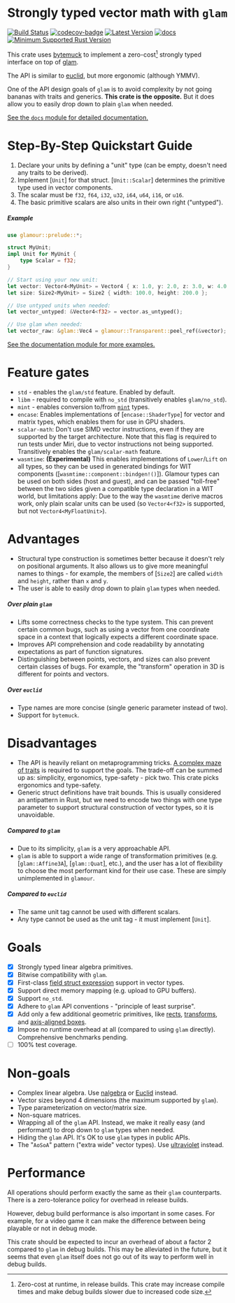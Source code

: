 # Strongly typed vector math with `glam`

[![Build Status]][github-ci] [![codecov-badge]][codecov]
[![Latest Version]][crates.io] [![docs]][docs.rs]
[![Minimum Supported Rust Version]][Rust 1.85.0]

This crate uses [bytemuck][] to implement a zero-cost[^1] strongly typed
interface on top of [glam][].

The API is similar to [euclid][], but more ergonomic (although YMMV).

One of the API design goals of `glam` is to avoid complexity by not going
bananas with traits and generics. **This crate is the opposite.** But it does
allow you to easily drop down to plain `glam` when needed.

[See the `docs` module for detailed documentation.](crate::docs)

[bytemuck]: https://docs.rs/bytemuck/latest/bytemuck/
[glam]: https://docs.rs/glam/latest/glam/
[euclid]: https://docs.rs/euclid/latest/euclid/

[^1]: Zero-cost at runtime, in release builds. This crate may increase
    compile times and make debug builds slower due to increased code size.

# Step-By-Step Quickstart Guide

1. Declare your units by defining a "unit" type (can be empty, doesn't need any
   traits to be derived).
2. Implement [`Unit`] for that struct. [`Unit::Scalar`] determines the primitive
   type used in vector components.
3. The scalar must be `f32`, `f64`, `i32`, `u32`, `i64`, `u64`, `i16`, or `u16`.
4. The basic primitive scalars are also units in their own right ("untyped").

##### Example

```rust
use glamour::prelude::*;

struct MyUnit;
impl Unit for MyUnit {
    type Scalar = f32;
}

// Start using your new unit:
let vector: Vector4<MyUnit> = Vector4 { x: 1.0, y: 2.0, z: 3.0, w: 4.0 };
let size: Size2<MyUnit> = Size2 { width: 100.0, height: 200.0 };

// Use untyped units when needed:
let vector_untyped: &Vector4<f32> = vector.as_untyped();

// Use glam when needed:
let vector_raw: &glam::Vec4 = glamour::Transparent::peel_ref(&vector);
```

[See the documentation module for more examples.](crate::docs::examples)

# Feature gates

- `std` - enables the `glam/std` feature. Enabled by default.
- `libm` - required to compile with `no_std` (transitively enables `glam/no_std`).
- `mint` - enables conversion to/from
  [`mint`](https://docs.rs/mint/latest/mint/) types.
- `encase`: Enables implementations of [`encase::ShaderType`] for vector and matrix types, which enables them for use in
  GPU shaders.
- `scalar-math`: Don't use SIMD vector instructions, even if they are supported by the target architecture. Note that
  this flag is required to run tests under Miri, due to vector instructions not being supported. Transitively enables
  the `glam/scalar-math` feature.
- `wasmtime`: **(Experimental)** This enables implementations of `Lower`/`Lift`
  on all types, so they can be used in generated bindings for WIT components
  ([`wasmtime::component::bindgen!()`]). Glamour types can be used on both sides
  (host and guest), and can be passed "toll-free" between the two sides given a
  compatible type declaration in a WIT world, but limitations apply: Due to the
  way the `wasmtime` derive macros work, only plain scalar units can be used (so
  `Vector4<f32>` is supported, but not `Vector4<MyFloatUnit>`).

# Advantages

- Structural type construction is sometimes better because it doesn't rely on
  positional arguments. It also allows us to give more meaningful names to
  things - for example, the members of [`Size2`] are called `width` and
  `height`, rather than `x` and `y`.
- The user is able to easily drop down to plain `glam` types when needed.

##### Over plain `glam`

- Lifts some correctness checks to the type system. This can prevent certain
  common bugs, such as using a vector from one coordinate space in a context
  that logically expects a different coordinate space.
- Improves API comprehension and code readability by annotating expectations as
  part of function signatures.
- Distinguishing between points, vectors, and sizes can also prevent certain
  classes of bugs. For example, the "transform" operation in 3D is different for
  points and vectors.

##### Over `euclid`

- Type names are more concise (single generic parameter instead of two).
- Support for `bytemuck`.

# Disadvantages

- The API is heavily reliant on metaprogramming tricks. [A complex maze of
  traits](crate::traits) is required to support the goals. The trade-off can be
  summed up as: simplicity, ergonomics, type-safety - pick two. This crate picks
  ergonomics and type-safety.
- Generic struct definitions have trait bounds. This is usually considered an
  antipattern in Rust, but we need to encode two things with one type parameter
  to support structural construction of vector types, so it is unavoidable.

##### Compared to `glam`

- Due to its simplicity, `glam` is a very approachable API.
- `glam` is able to support a wide range of transformation primitives (e.g.
  [`glam::Affine3A`], [`glam::Quat`], etc.), and the user has a lot of
  flexibility to choose the most performant kind for their use case. These are
  simply unimplemented in `glamour`.

##### Compared to `euclid`

- The same unit tag cannot be used with different scalars.
- Any type cannot be used as the unit tag - it must implement [`Unit`].

# Goals

- [x] Strongly typed linear algebra primitives.
- [x] Bitwise compatibility with `glam`.
- [x] First-class [field struct expression] support in vector types.
- [x] Support direct memory mapping (e.g. upload to GPU buffers).
- [x] Support `no_std`.
- [x] Adhere to `glam` API conventions - "principle of least surprise".
- [x] Add only a few additional geometric primitives, like [rects](Rect),
  [transforms](Transform2), and [axis-aligned boxes](Box2).
- [x] Impose no runtime overhead at all (compared to using `glam` directly).
  Comprehensive benchmarks pending.
- [ ] 100% test coverage.

[field struct expression]: https://doc.rust-lang.org/reference/expressions/struct-expr.html#field-struct-expression

# Non-goals

- Complex linear algebra. Use [nalgebra][nalgebra] or [Euclid][euclid] instead.
- Vector sizes beyond 4 dimensions (the maximum supported by `glam`).
- Type parameterization on vector/matrix size.
- Non-square matrices.
- Wrapping all of the `glam` API. Instead, we make it really easy (and
  performant) to drop down to `glam` types when needed.
- Hiding the `glam` API. It's OK to use `glam` types in public APIs.
- The "`AoSoA`" pattern ("extra wide" vector types). Use [ultraviolet][uv]
  instead.

[uv]: https://docs.rs/ultraviolet/latest/ultraviolet/
[nalgebra]: https://docs.rs/nalgebra/latest/nalgebra/

# Performance

All operations should perform exactly the same as their `glam` counterparts.
There is a zero-tolerance policy for overhead in release builds.

However, debug build performance is also important in some cases. For example,
for a video game it can make the difference between being playable or not in
debug mode.

This crate should be expected to incur an overhead of about a factor 2 compared
to `glam` in debug builds. This may be alleviated in the future, but it seems
that even `glam` itself does not go out of its way to perform well in debug
builds.

[Build Status]: https://github.com/simonask/glamour/actions/workflows/ci.yml/badge.svg
[github-ci]: https://github.com/simonask/glamour/actions/workflows/ci.yml
[codecov-badge]: https://codecov.io/gh/simonask/glamour/branch/main/graph/badge.svg?token=VKK61NGSAJ
[codecov]: https://codecov.io/gh/simonask/glamour
[Latest Version]: https://img.shields.io/crates/v/glamour.svg
[crates.io]: https://crates.io/crates/glamour/
[docs]: https://docs.rs/glamour/badge.svg
[docs.rs]: https://docs.rs/glamour/
[Minimum Supported Rust Version]: https://img.shields.io/badge/Rust-1.79.0-blue?color=fc8d62&logo=rust
[Rust 1.85.0]: https://releases.rs/docs/1.85.0/
